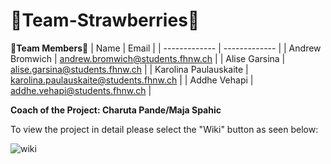 # :strawberry:Team-Strawberries:strawberry:
**:handshake:Team Members:handshake:**
| Name | Email |
| ------------- | ------------- |
| Andrew Bromwich | andrew.bromwich@students.fhnw.ch |
| Alise Garsina | alise.garsina@students.fhnw.ch |
| Karolina Paulauskaite | karolina.paulauskaite@students.fhnw.ch |
| Addhe Vehapi | addhe.vehapi@students.fhnw.ch |

**Coach of the Project: Charuta Pande/Maja Spahic** 

To view the project in detail please select the "Wiki" button as seen below:

![wiki](https://github.com/DigiBP/Team-Strawberries/assets/127504098/d338b7fd-ca23-4407-8b52-6a9d4457da37)


